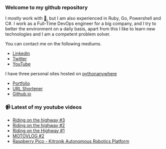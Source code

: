 ### Welcome to my github repository

I mostly work with [:snake:](https://www.python.org/), but I am also experienced in Ruby, Go, Powershell and C#. I work as a Full-Time DevOps engineer for a big company, and I try to better the environment on a daily basis, apart from this I like to learn new technologies and I am a competent problem solver.

You can contact me on the following mediums.
- [Linkedin](https://www.linkedin.com/in/r3ap3rpy)
- [Twitter](https://twitter.com/r3ap3rpy)
- [YouTube](https://www.youtube.com/channel/UC1qkMXH8d2I9DDAtBSeEHqg)

I have three personal sites hosted on [pythonanywhere](https://www.pythonanywhere.com/)
- [Portfolio](http://r3ap3rpy.pythonanywhere.com/)
- [URL Shortener](http://shortenpy.pythonanywhere.com/)
- [Github.io](https://r3ap3rpy.github.io/)

### :video_camera: Latest of my youtube videos
<!-- YOUTUBE:START -->
- [Riding on the highway #3](https://www.youtube.com/watch?v=pwXaGuPHSWo)
- [Riding on the highway #2](https://www.youtube.com/watch?v=w5L1F4rjAEQ)
- [Riding on the Highway #1](https://www.youtube.com/watch?v=MTy7xGj4AsE)
- [MOTOVLOG #2](https://www.youtube.com/watch?v=eYpLbFEQ100)
- [Raspberry Pico - Kitronik Autonomous Robotics Platform](https://www.youtube.com/watch?v=5_jCOzdgPwY)
<!-- YOUTUBE:END -->

